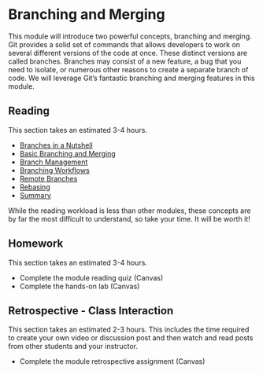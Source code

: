 # Branching and Merging

This module will introduce two powerful concepts, branching and merging.
Git provides a solid set of commands that allows developers to work on
several different versions of the code at once. These distinct versions
are called branches. Branches may consist of a new feature, a bug that
you need to isolate, or numerous other reasons to create a separate
branch of code. We will leverage Git’s fantastic branching and merging
features in this module.

## Reading

This section takes an estimated 3-4 hours.

- [Branches in a Nutshell](https://git-scm.com/book/en/v2/Git-Branching-Branches-in-a-Nutshell)
- [Basic Branching and Merging](https://git-scm.com/book/en/v2/Git-Branching-Basic-Branching-and-Merging)
- [Branch Management](https://git-scm.com/book/en/v2/Git-Branching-Branch-Management)
- [Branching Workflows](https://git-scm.com/book/en/v2/Git-Branching-Branching-Workflows)
- [Remote Branches](https://git-scm.com/book/en/v2/Git-Branching-Remote-Branches)
- [Rebasing](https://git-scm.com/book/en/v2/Git-Branching-Rebasing)
- [Summary](https://git-scm.com/book/en/v2/Git-Branching-Summary)

While the reading workload is less than other modules, these concepts are
by far the most difficult to understand, so take your time. It will be
worth it!

## Homework

This section takes an estimated 3-4 hours.

- Complete the module reading quiz (Canvas)
- Complete the hands-on lab (Canvas)

## Retrospective - Class Interaction

This section takes an estimated 2-3 hours. This includes the time
required to create your own video or discussion post and then watch and
read posts from other students and your instructor.

- Complete the module retrospective assignment (Canvas)
